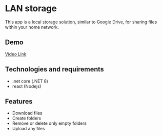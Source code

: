 # LAN storage

This app is a local storage solution, similar to Google Drive, for sharing files within your home network.

## Demo

[Video Link](https://drive.google.com/file/d/1WlJgOIy1XjcK8mVU1cvjt9pTO-K_R8W5/view)

## Technologies and requirements

- .net core (.NET 8)
- react (Nodejs)

## Features

- Download files
- Create folders
- Remove or delete only empty folders
- Upload any files

